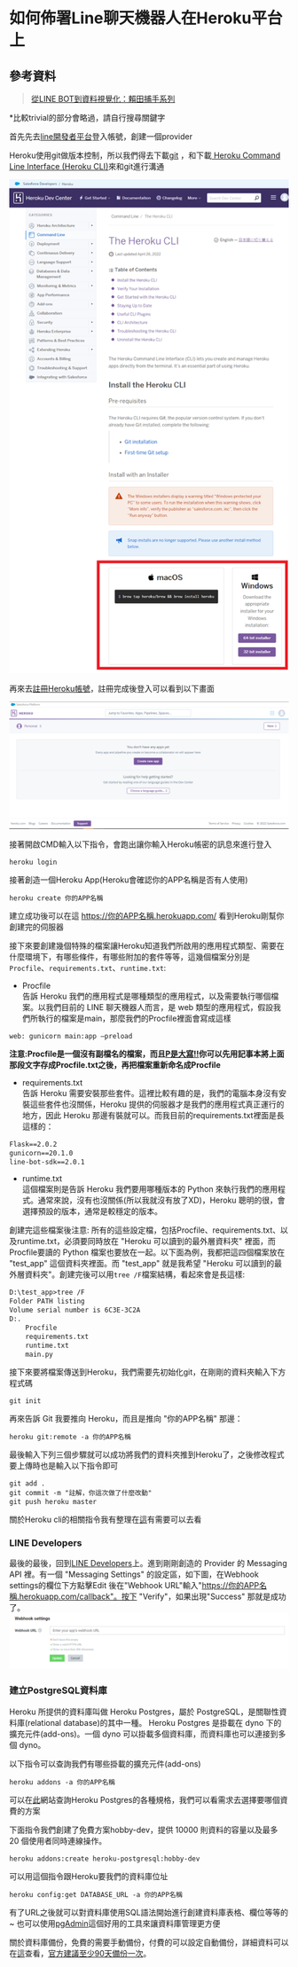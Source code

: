 # 如何佈署Line聊天機器人在Heroku平台上
## 參考資料
> [從LINE BOT到資料視覺化：賴田捕手系列](https://ithelp.ithome.com.tw/articles/10216620) 

*比較trivial的部分會略過，請自行搜尋關鍵字

首先先去[line開發者平台](https://developers.line.biz/zh-hant/)登入帳號，創建一個provider

Heroku使用git做版本控制，所以我們得去下載[git](https://git-scm.com/book/en/v2/Getting-Started-Installing-Git) ，和下載[ Heroku Command Line Interface (Heroku CLI)](https://devcenter.heroku.com/articles/heroku-cli#download-and-install)來和git進行溝通

![img](img/heroku_cli.png)

再來去[註冊Heroku帳號](https://www.heroku.com/)，註冊完成後登入可以看到以下畫面

![img](img/create_app.PNG)

接著開啟CMD輸入以下指令，會跑出讓你輸入Heroku帳密的訊息來進行登入
```
heroku login
```
接著創造一個Heroku App(Heroku會確認你的APP名稱是否有人使用)
```
heroku create 你的APP名稱
```
建立成功後可以在這 https://你的APP名稱.herokuapp.com/ 看到Heroku剛幫你創建完的伺服器  

接下來要創建幾個特殊的檔案讓Heroku知道我們所啟用的應用程式類型、需要在什麼環境下，有哪些條件，有哪些附加的套件等等，這幾個檔案分別是`Procfile`、`requirements.txt`、`runtime.txt`:
- Procfile  
告訴 Heroku 我們的應用程式是哪種類型的應用程式，以及需要執行哪個檔案。以我們目前的 LINE 聊天機器人而言，是 web 類型的應用程式，假設我們所執行的檔案是main，那麼我們的Procfile裡面會寫成這樣
```
web: gunicorn main:app –preload
```
**注意:Procfile是一個沒有副檔名的檔案，而且[P是大寫!!](https://stackoverflow.com/a/53184918)你可以先用記事本將上面那段文字存成Procfile.txt之後，再把檔案重新命名成Procfile**

- requirements.txt  
告訴 Heroku 需要安裝那些套件。這裡比較有趣的是，我們的電腦本身沒有安裝這些套件也沒關係，Heroku 提供的伺服器才是我們的應用程式真正運行的地方，因此 Heroku 那邊有裝就可以。而我目前的requirements.txt裡面是長這樣的：
```
Flask==2.0.2
gunicorn==20.1.0
line-bot-sdk==2.0.1
```
- runtime.txt  
這個檔案則是告訴 Heroku 我們要用哪種版本的 Python 來執行我們的應用程式。通常來說，沒有也沒關係(所以我就沒有放了XD)，Heroku 聰明的很，會選擇預設的版本，通常是較穩定的版本。  

創建完這些檔案後注意:
所有的這些設定檔，包括Procfile、requirements.txt、以及runtime.txt，必須要同時放在 "Heroku 可以讀到的最外層資料夾" 裡面，而Procfile要讀的 Python 檔案也要放在一起。以下面為例，我都把這四個檔案放在 "test_app" 這個資料夾裡面。而 "test_app" 就是我希望 "Heroku 可以讀到的最外層資料夾"。創建完後可以用`tree /F`檔案結構，看起來會是長這樣:
```
D:\test_app>tree /F
Folder PATH listing
Volume serial number is 6C3E-3C2A
D:.
    Procfile
    requirements.txt
    runtime.txt
    main.py

```
接下來要將檔案傳送到Heroku，我們需要先初始化git，在剛剛的資料夾輸入下方程式碼
```
git init
```
再來告訴 Git 我要推向 Heroku，而且是推向 "你的APP名稱" 那邊：
```
heroku git:remote -a 你的APP名稱
```
最後輸入下列三個步驟就可以成功將我們的資料夾推到Heroku了，之後修改程式要上傳時也是輸入以下指令即可
```
git add .
git commit -m "註解，你這次做了什麼改動"
git push heroku master
```
關於Heroku cli的相關指令我有整理在[這](https://github.com/daoxuewu/my-cs-note/blob/master/note/heroku_CLI.md)有需要可以去看  

### LINE Developers
最後的最後，回到[LINE Developers](https://developers.line.biz/console/)上。進到剛剛創造的 Provider 的 Messaging API 裡。有一個 "Messaging Settings" 的設定區，如下圖，在Webhook settings的欄位下方點擊Edit 後在"Webhook URL"輸入"https://你的APP名稱.herokuapp.com/callback"。按下 "Verify"，如果出現"Success" 那就是成功了。
![img](img/webhook_setting.PNG)

### 建立PostgreSQL資料庫

Heroku 所提供的資料庫叫做 Heroku Postgres，屬於 PostgreSQL，是關聯性資料庫(relational database)的其中一種。
Heroku Postgres 是掛載在 dyno 下的擴充元件(add-ons)。一個 dyno 可以掛載多個資料庫，而資料庫也可以連接到多個 dyno。  

以下指令可以查詢我們有哪些掛載的擴充元件(add-ons)
```
heroku addons -a 你的APP名稱
```
可以在[此](https://elements.heroku.com/addons/heroku-postgresql#hobby-dev)網站查詢Heroku Postgres的各種規格，我們可以看需求去選擇要哪個資費的方案

下面指令我們創建了免費方案hobby-dev，提供 10000 則資料的容量以及最多 20 個使用者同時連線操作。
```
heroku addons:create heroku-postgresql:hobby-dev
```
可以用這個指令跟Heroku要我們的資料庫位址
```
heroku config:get DATABASE_URL -a 你的APP名稱
```

有了URL之後就可以對資料庫使用SQL語法開始進行創建資料庫表格、欄位等等的~
也可以使用[pgAdmin](https://www.pgadmin.org/)這個好用的工具來讓資料庫管理更方便


關於資料庫備份，免費的需要手動備份，付費的可以設定自動備份，詳細資料可以在[這](https://devcenter.heroku.com/articles/heroku-postgres-backups)查看，[官方建議至少90天備份一次](https://devcenter.heroku.com/articles/heroku-postgres-maintenance#how-often-do-maintenances-occur)。
